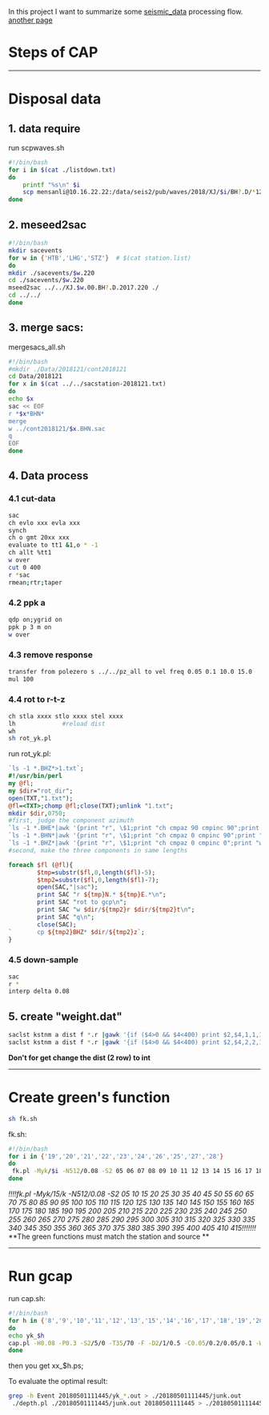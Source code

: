 In this project I want to summarize some [seismic_data](https://github.com/Mensanli/seismic_data_process/blob/gh-pages/tools/gcap_steps.html) processing flow. 
[another page](https://github.com/Mensanli/seismic_data_process/blob/gh-pages/anothepage.md)

# Steps of CAP

***

# Disposal data

## 1. data require

run scpwaves.sh

~~~bash
#!/bin/bash
for i in $(cat ./listdown.txt)
do	
	printf "%s\n" $i	
	scp mensanli@10.16.22.22:/data/seis2/pub/waves/2018/XJ/$i/BH?.D/*121 ./20180501-121
done
~~~
## 2. meseed2sac

~~~bash
#!/bin/bash
mkdir sacevents
for w in {'HTB','LHG','STZ'}  # $(cat station.list)
do 
mkdir ./sacevents/$w.220
cd ./sacevents/$w.220
mseed2sac ../../XJ.$w.00.BH?.D.2017.220 ./
cd ../../
done
~~~



## 3. merge sacs:

mergesacs_all.sh

~~~bash
#!/bin/bash
#mkdir ./Data/2018121/cont2018121
cd Data/2018121
for x in $(cat ../../sacstation-2018121.txt)
do 
echo $x
sac << EOF
r *$x*BHN*
merge
w ../cont2018121/$x.BHN.sac
q
EOF
done	
~~~

## 4. Data  process

### 4.1 cut-data

~~~bash
sac
ch evlo xxx evla xxx 
synch
ch o gmt 20xx xxx 
evaluate to tt1 &1,o * -1
ch allt %tt1
w over
cut 0 400
r *sac
rmean;rtr;taper
~~~
### 4.2 ppk a

~~~bash
qdp on;ygrid on
ppk p 3 m on
w over
~~~

### 4.3 remove response

~~~sh
transfer from polezero s ../../pz_all to vel freq 0.05 0.1 10.0 15.0
mul 100
~~~
### 4.4 rot to r-t-z

~~~bash
ch stla xxxx stlo xxxx stel xxxx
lh             #reload dist
wh
sh rot_yk.pl
~~~

run rot_yk.pl:
~~~perl
`ls -1 *.BHZ*>1.txt`;
#!/usr/bin/perl
my @fl;
my $dir="rot_dir";
open(TXT,"1.txt");
@fl=<TXT>;chomp @fl;close(TXT);unlink "1.txt";
mkdir $dir,0750;
#first, judge the component azimuth
`ls -1 *.BHE*|awk '{print "r", \$1;print "ch cmpaz 90 cmpinc 90";print "w over";} END{print "q";}'|sac`;
`ls -1 *.BHN*|awk '{print "r", \$1;print "ch cmpaz 0 cmpinc 90";print "w over";} END{print "q";}'|sac`;
`ls -1 *.BHZ*|awk '{print "r", \$1;print "ch cmpaz 0 cmpinc 0";print "w over";} END{print "q";}'|sac`;
#second, make the three components in same lengths

foreach $fl (@fl){
        $tmp=substr($fl,0,length($fl)-5);
        $tmp2=substr($fl,0,length($fl)-7);
        open(SAC,"|sac");
        print SAC "r ${tmp}N.* ${tmp}E.*\n";
        print SAC "rot to gcp\n";
        print SAC "w $dir/${tmp2}r $dir/${tmp2}t\n";
        print SAC "q\n";
        close(SAC);
`       cp ${tmp2}BHZ* $dir/${tmp2}z`;
}
~~~
### 4.5 down-sample 

~~~bash
sac
r *
interp delta 0.08
~~~

## 5. create "weight.dat"

~~~bash
saclst kstnm a dist f *.r |gawk '{if ($4>0 && $4<400) print $2,$4,1,1,1,1,1,$3,0}' > weight.dat
saclst kstnm a dist f *.r |gawk '{if ($4>0 && $4<400) print $2,$4,2,2,1,1,1,$3,0}' | sort -nk 2
~~~
**Don't for get change the dist (2 row) to int**

***

# Create green's function 

~~~bash
sh fk.sh
~~~

fk.sh:

~~~bash
#!/bin/bash
for i in {'19','20','21','22','23','24','26','25','27','28'}
do
 fk.pl -Myk/$i -N512/0.08 -S2 05 06 07 08 09 10 11 12 13 14 15 16 17 18 19 20 21 22 23 24 25 26 27 28 29 30 31 32 33 34 35 36 37 38 39 40 41 42 43 44 45 46 47 48 49 50 51 52 53 54 55 56 57 58 59 60 61 62 63 64 65 66 67 68 69 70 71 72 73 74 75 76 77 78 79 80 81 82 83 84 85 86 87 88 89 90 91 92 93 94 95 96 97 98 99 100 101 102 103 104 105 106 107 108 109 110 111 112 113 114 115 116 117 118 119 120 121 122 123 124 125 126 127 128 129 130 131 132 133 134 135 136 137 138 139 140 141 142 143 144 145 146 147 148 149 150 151 152 153 154 155 156 157 158 159 160 161 162 163 164 165 166 167 168 169 170 171 172 173 174 175 176 177 178 179 180 181 182 183 184 185 186 187 188 189 190 191 192 193 194 195 196 197 198 199 200 201 202 203 204 205 206 207 208 209 210 211 212 213 214 215 216 217 218 219 220 221 222 223 224 225 226 227 228 229 230 231 232 233 234 235 236 237 238 239 240 241 242 243 244 245 246 247 248 249 250 251 252 253 254 255 256 257 258 259 260 261 262 263 264 265 266 267 268 269 270 271 272 273 274 275 276 277 278 279 280 281 282 283 284 285 286 287 288 289 290 291 292 293 294 295 296 297 298 299 300 301 302 303 304 305 306 307 308 309 310 311 312 313 314 315 316 317 318 319 320 321 322 323 324 325 326 327 328 329 330 331 332 333 334 335 336 337 338 339 340 341 342 343 344 345 346 347 348 349 350 351 352 353 354 355 356 357 358 359 360 361 362 363 364 365 366 367 368 369 370 371 372 373 374 375 376 377 378 379 380 381 382 383 384 385 386 387 388 389 390 391 392 393 394 395 396 397 398 399 400 401 402 403 404 405 406 407 408 409 410 411 412 413 414 415 416 417 418 419 420 421 422 423 424 425 426 427 428 429 430 431 432 433 434 435 436 437 438 439 440 441 442 443 444 445 446 447 448 449 450 451 452 453 454 455 456 457 458 459 460 461 462 463 464 465 466 467 468 469 470 471 472 473 474 475 476 477 478 479 480
done
~~~

*!!!!fk.pl -Myk/15/k -N512/0.08 -S2 05 10 15 20 25 30 35 40 45 50 55 60 65 70 75 80 85 90 95 100 105 110 115 120 125 130 135 140 145 150 155 160 165 170 175 180 185 190 195 200 205 210 215 220 225 230 235 240 245 250 255 260 265 270 275 280 285 290 295 300 305 310 315 320 325 330 335 340 345 350 355 360 365 370 375 380 385 390 395 400 405 410 415!!!!!!!*
**The green functions must match the station and source **

***

# Run gcap

run cap.sh:

~~~bash
#!/bin/bash
for h in {'8','9','10','11','12','13','15','14','16','17','18','19','20','21','22','23','25','24','26','27','28'}
do 
echo yk_$h
cap.pl -H0.08 -P0.3 -S2/5/0 -T35/70 -F -D2/1/0.5 -C0.05/0.2/0.05/0.1 -W1 -Myk_$h/4.0 20180501111445
done
~~~
then you get xx_$h.ps;

To evaluate the optimal result:

~~~bash
grep -h Event 20180501111445/yk_*.out > ./20180501111445/junk.out
 ./depth.pl ./20180501111445/junk.out 20180501111445 > ./20180501111445/junk.ps
~~~




